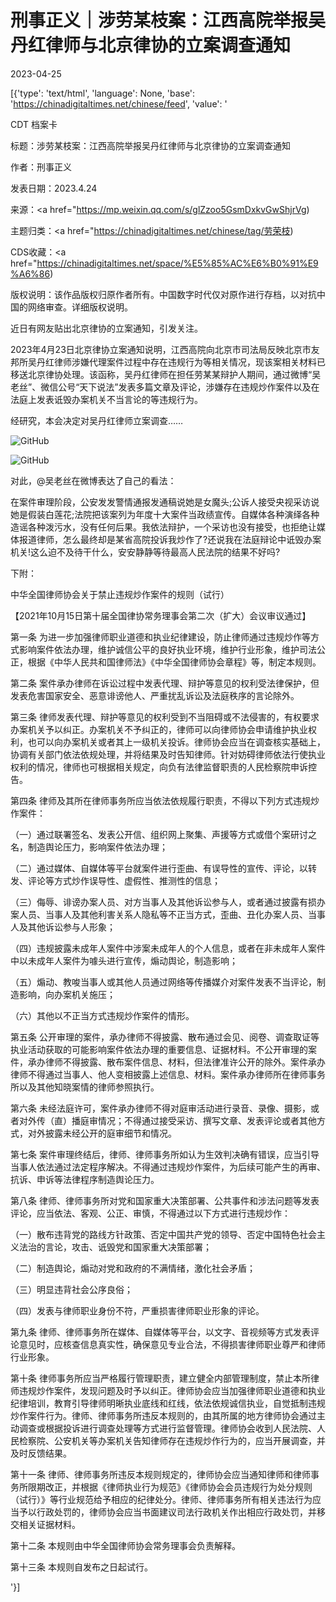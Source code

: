 # 刑事正义｜涉劳某枝案：江西高院举报吴丹红律师与北京律协的立案调查通知

2023-04-25

[{'type': 'text/html', 'language': None, 'base': 'https://chinadigitaltimes.net/chinese/feed', 'value': '

CDT 档案卡

标题：涉劳某枝案：江西高院举报吴丹红律师与北京律协的立案调查通知

作者：刑事正义

发表日期：2023.4.24

来源：<a href="https://mp.weixin.qq.com/s/glZzoo5GsmDxkvGwShjrVg)

主题归类：<a href="https://chinadigitaltimes.net/chinese/tag/劳荣枝)

CDS收藏：<a href="https://chinadigitaltimes.net/space/%E5%85%AC%E6%B0%91%E9%A6%86)

版权说明：该作品版权归原作者所有。中国数字时代仅对原作进行存档，以对抗中国的网络审查。详细版权说明。





近日有网友贴出北京律协的立案通知，引发关注。

2023年4月23日北京律协立案通知说明，江西高院向北京市司法局反映北京市友邦所吴丹红律师涉嫌代理案件过程中存在违规行为等相关情况，现该案相关材料已移送北京律协处理。该函称，吴丹红律师在担任劳某某辩护人期间，通过微博“吴老丝”、微信公号“天下说法”发表多篇文章及评论，涉嫌存在违规炒作案件以及在法庭上发表诋毁办案机关不当言论的等违规行为。

经研究，本会决定对吴丹红律师立案调查……

![GitHub](https://chinadigitaltimes.net/chinese/files/2023/04/640-7.jpeg)

![GitHub](https://chinadigitaltimes.net/chinese/files/2023/04/640-8.jpeg)

对此，@吴老丝在微博表达了自己的看法：

在案件审理阶段，公安发发警情通报发通稿说她是女魔头;公诉人接受央视采访说她是假装白莲花;法院把该案列为年度十大案件当政绩宣传。自媒体各种演绎各种造谣各种泼污水，没有任何后果。我依法辩护，一个采访也没有接受，也拒绝让媒体报道律师，怎么最终却是某省高院投诉我炒作了?还说我在法庭辩论中诋毁办案机关!这么迫不及待干什么，安安静静等待最高人民法院的结果不好吗?

下附：

中华全国律师协会关于禁止违规炒作案件的规则（试行）

【2021年10月15日第十届全国律协常务理事会第二次（扩大）会议审议通过】



第一条  为进一步加强律师职业道德和执业纪律建设，防止律师通过违规炒作等方式影响案件依法办理，维护诚信公平的良好执业环境，维护行业形象，维护司法公正，根据《中华人民共和国律师法》《中华全国律师协会章程》等，制定本规则。

第二条  案件承办律师在诉讼过程中发表代理、辩护等意见的权利受法律保护，但发表危害国家安全、恶意诽谤他人、严重扰乱诉讼及法庭秩序的言论除外。

第三条  律师发表代理、辩护等意见的权利受到不当阻碍或不法侵害的，有权要求办案机关予以纠正。办案机关不予纠正的，律师可以向律师协会申请维护执业权利，也可以向办案机关或者其上一级机关投诉。律师协会应当在调查核实基础上，协调有关部门依法依规处理，并将结果及时告知律师。针对妨碍律师依法行使执业权利的情况，律师也可根据相关规定，向负有法律监督职责的人民检察院申诉控告。

第四条  律师及其所在律师事务所应当依法依规履行职责，不得以下列方式违规炒作案件：

（一）通过联署签名、发表公开信、组织网上聚集、声援等方式或借个案研讨之名，制造舆论压力，影响案件依法办理；

（二）通过媒体、自媒体等平台就案件进行歪曲、有误导性的宣传、评论，以转发、评论等方式炒作误导性、虚假性、推测性的信息；

（三）侮辱、诽谤办案人员、对方当事人及其他诉讼参与人，或者通过披露有损办案人员、当事人及其他利害关系人隐私等不正当方式，歪曲、丑化办案人员、当事人及其他诉讼参与人形象；

（四）违规披露未成年人案件中涉案未成年人的个人信息，或者在非未成年人案件中以未成年人案件为噱头进行宣传，煽动舆论，制造影响；

（五）煽动、教唆当事人或其他人员通过网络等传播媒介对案件发表不当评论，制造影响，向办案机关施压；

（六）其他以不正当方式违规炒作案件的情形。

第五条  公开审理的案件，承办律师不得披露、散布通过会见、阅卷、调查取证等执业活动获取的可能影响案件依法办理的重要信息、证据材料。不公开审理的案件，承办律师不得披露、散布案件信息、材料，但法律准许公开的除外。案件承办律师不得通过当事人、他人变相披露上述信息、材料。案件承办律师所在律师事务所以及其他知晓案情的律师参照执行。

第六条  未经法庭许可，案件承办律师不得对庭审活动进行录音、录像、摄影，或者对外传（直）播庭审情况；不得通过接受采访、撰写文章、发表评论或者其他方式，对外披露未经公开的庭审细节和情况。

第七条  案件审理终结后，律师、律师事务所如认为生效判决确有错误，应当引导当事人依法通过法定程序解决。不得通过违规炒作案件，为后续可能产生的再审、抗诉、申诉等法律程序制造舆论压力。

第八条  律师、律师事务所对党和国家重大决策部署、公共事件和涉法问题等发表评论，应当依法、客观、公正、审慎，不得通过以下方式进行违规炒作：

（一）散布违背党的路线方针政策、否定中国共产党的领导、否定中国特色社会主义法治的言论，攻击、诋毁党和国家重大决策部署；

（二）制造舆论，煽动对党和政府的不满情绪，激化社会矛盾；

（三）明显违背社会公序良俗；

（四）发表与律师职业身份不符，严重损害律师职业形象的评论。

第九条  律师、律师事务所在媒体、自媒体等平台，以文字、音视频等方式发表评论意见时，应核查信息真实性，确保意见专业合法，不得损害律师职业尊严和律师行业形象。

第十条  律师事务所应当严格履行管理职责，建立健全内部管理制度，禁止本所律师违规炒作案件，发现问题及时予以纠正。律师协会应当加强律师职业道德和执业纪律培训，教育引导律师明晰执业底线和红线，依法依规诚信执业，自觉抵制违规炒作案件行为。律师、律师事务所违反本规则的，由其所属的地方律师协会通过主动调查或根据投诉进行调查处理等方式进行监督管理。律师协会收到人民法院、人民检察院、公安机关等办案机关告知律师存在违规炒作行为的，应当开展调查，并及时反馈结果。

第十一条  律师、律师事务所违反本规则规定的，律师协会应当通知律师和律师事务所限期改正，并根据《律师执业行为规范》《律师协会会员违规行为处分规则（试行）》等行业规范给予相应的纪律处分。律师、律师事务所有相关违法行为应当予以行政处罚的，律师协会应当书面建议司法行政机关作出相应行政处罚，并移交相关证据材料。

第十二条  本规则由中华全国律师协会常务理事会负责解释。

第十三条  本规则自发布之日起试行。

'}]